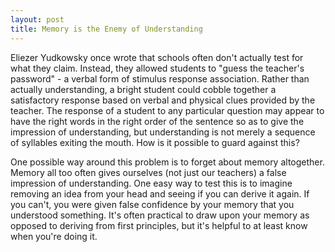 ```yaml
---
layout: post
title: Memory is the Enemy of Understanding
---
```


Eliezer Yudkowsky once wrote that schools often don't actually test for what they claim. Instead, they allowed students to "guess the teacher's password" - a verbal form of stimulus response association. Rather than actually understanding, a bright student could cobble together a satisfactory response based on verbal and physical clues provided by the teacher. The response of a student to any particular question may appear to have the right words in the right order of the sentence so as to give the impression of understanding, but understanding is not merely a sequence of syllables exiting the mouth. How is it possible to guard against this?

One possible way around this problem is to forget about memory altogether. Memory all too often gives ourselves (not just our teachers) a false impression of understanding. One easy way to test this is to imagine removing an idea from your head and seeing if you can derive it again. If you can't, you were given false confidence by your memory that you understood something. It's often practical to draw upon your memory as opposed to deriving from first principles, but it's helpful to at least know when you're doing it.
